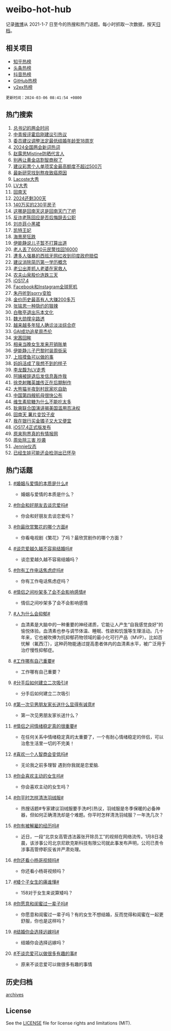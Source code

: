 # weibo-hot-hub

记录[微博](https://www.weibo.com)从 2021-1-7 日至今的热搜和热门话题。每小时抓取一次数据，按天[归档](archives)。

## 相关项目

- [知乎热榜](https://github.com/lonnyzhang423/zhihu-hot-hub)
- [头条热榜](https://github.com/lonnyzhang423/toutiao-hot-hub)
- [抖音热榜](https://github.com/lonnyzhang423/douyin-hot-hub)
- [GitHub热榜](https://github.com/lonnyzhang423/github-hot-hub)
- [v2ex热榜](https://github.com/lonnyzhang423/v2ex-hot-hub)


`更新时间：2024-03-06 08:41:54 +0800`

## 热门搜索

1. [总书记的两会时间](https://m.weibo.cn/search?containerid=100103type%3D1%26t%3D10%26q%3D%23%E6%80%BB%E4%B9%A6%E8%AE%B0%E7%9A%84%E4%B8%A4%E4%BC%9A%E6%97%B6%E9%97%B4%23&stream_entry_id=51&isnewpage=1&extparam=seat%3D1%26dgr%3D0%26stream_entry_id%3D51%26q%3D%2523%25E6%2580%25BB%25E4%25B9%25A6%25E8%25AE%25B0%25E7%259A%2584%25E4%25B8%25A4%25E4%25BC%259A%25E6%2597%25B6%25E9%2597%25B4%2523%26c_type%3D51%26filter_type%3Drealtimehot%26cate%3D10103%26pos%3D0%26display_time%3D1709685713%26pre_seqid%3D1709685713086029870104)
1. [中青报评霍启刚建议引热议](https://m.weibo.cn/search?containerid=100103type%3D1%26t%3D10%26q%3D%23%E4%B8%AD%E9%9D%92%E6%8A%A5%E8%AF%84%E9%9C%8D%E5%90%AF%E5%88%9A%E5%BB%BA%E8%AE%AE%E5%BC%95%E7%83%AD%E8%AE%AE%23&stream_entry_id=31&isnewpage=1&extparam=seat%3D1%26q%3D%2523%25E4%25B8%25AD%25E9%259D%2592%25E6%258A%25A5%25E8%25AF%2584%25E9%259C%258D%25E5%2590%25AF%25E5%2588%259A%25E5%25BB%25BA%25E8%25AE%25AE%25E5%25BC%2595%25E7%2583%25AD%25E8%25AE%25AE%2523%26dgr%3D0%26flag%3D1%26band_rank%3D1%26stream_entry_id%3D31%26realpos%3D1%26pos%3D0%26c_type%3D31%26lcate%3D5001%26cate%3D5001%26filter_type%3Drealtimehot%26display_time%3D1709685713%26pre_seqid%3D1709685713086029870104)
1. [委员建议调整法定最低结婚年龄至18周岁](https://m.weibo.cn/search?containerid=100103type%3D1%26t%3D10%26q%3D%23%E5%A7%94%E5%91%98%E5%BB%BA%E8%AE%AE%E8%B0%83%E6%95%B4%E6%B3%95%E5%AE%9A%E6%9C%80%E4%BD%8E%E7%BB%93%E5%A9%9A%E5%B9%B4%E9%BE%84%E8%87%B318%E5%91%A8%E5%B2%81%23&stream_entry_id=31&isnewpage=1&extparam=seat%3D1%26q%3D%2523%25E5%25A7%2594%25E5%2591%2598%25E5%25BB%25BA%25E8%25AE%25AE%25E8%25B0%2583%25E6%2595%25B4%25E6%25B3%2595%25E5%25AE%259A%25E6%259C%2580%25E4%25BD%258E%25E7%25BB%2593%25E5%25A9%259A%25E5%25B9%25B4%25E9%25BE%2584%25E8%2587%25B318%25E5%2591%25A8%25E5%25B2%2581%2523%26dgr%3D0%26flag%3D1%26band_rank%3D2%26stream_entry_id%3D31%26realpos%3D2%26pos%3D1%26c_type%3D31%26lcate%3D5001%26cate%3D5001%26filter_type%3Drealtimehot%26display_time%3D1709685713%26pre_seqid%3D1709685713086029870104)
1. [2024全国两会新词热词](https://m.weibo.cn/search?containerid=100103type%3D1%26t%3D10%26q%3D%232024%E5%85%A8%E5%9B%BD%E4%B8%A4%E4%BC%9A%E6%96%B0%E8%AF%8D%E7%83%AD%E8%AF%8D%23&stream_entry_id=31&isnewpage=1&extparam=seat%3D1%26q%3D%25232024%25E5%2585%25A8%25E5%259B%25BD%25E4%25B8%25A4%25E4%25BC%259A%25E6%2596%25B0%25E8%25AF%258D%25E7%2583%25AD%25E8%25AF%258D%2523%26dgr%3D0%26flag%3D0%26band_rank%3D3%26stream_entry_id%3D31%26realpos%3D3%26pos%3D2%26c_type%3D31%26lcate%3D5001%26cate%3D5001%26filter_type%3Drealtimehot%26display_time%3D1709685713%26pre_seqid%3D1709685713086029870104)
1. [赵露思Mistine防晒代言人](https://m.weibo.cn/search?containerid=100103type%3D1%26t%3D10%26q%3D%23%E8%B5%B5%E9%9C%B2%E6%80%9DMistine%E9%98%B2%E6%99%92%E4%BB%A3%E8%A8%80%E4%BA%BA%23&stream_entry_id=31&isnewpage=1&extparam=seat%3D1%26topic_ad%3D1%26q%3D%2523%25E8%25B5%25B5%25E9%259C%25B2%25E6%2580%259DMistine%25E9%2598%25B2%25E6%2599%2592%25E4%25BB%25A3%25E8%25A8%2580%25E4%25BA%25BA%2523%26dgr%3D0%26adid%3D226408%26band_rank%3D4%26stream_entry_id%3D31%26is_ad_pos%3D1%26pos%3D3%26c_type%3D31%26lcate%3D5001%26cate%3D5001%26filter_type%3Drealtimehot%26display_time%3D1709685713%26pre_seqid%3D1709685713086029870104)
1. [别再让黄金店割智商税了](https://m.weibo.cn/search?containerid=100103type%3D1%26t%3D10%26q%3D%23%E5%88%AB%E5%86%8D%E8%AE%A9%E9%BB%84%E9%87%91%E5%BA%97%E5%89%B2%E6%99%BA%E5%95%86%E7%A8%8E%E4%BA%86%23&stream_entry_id=31&isnewpage=1&extparam=seat%3D1%26q%3D%2523%25E5%2588%25AB%25E5%2586%258D%25E8%25AE%25A9%25E9%25BB%2584%25E9%2587%2591%25E5%25BA%2597%25E5%2589%25B2%25E6%2599%25BA%25E5%2595%2586%25E7%25A8%258E%25E4%25BA%2586%2523%26dgr%3D0%26flag%3D2%26band_rank%3D4%26stream_entry_id%3D31%26realpos%3D4%26pos%3D4%26c_type%3D31%26lcate%3D5001%26cate%3D5001%26filter_type%3Drealtimehot%26display_time%3D1709685713%26pre_seqid%3D1709685713086029870104)
1. [建议彩票个人单项奖金最高额度不超过500万](https://m.weibo.cn/search?containerid=100103type%3D1%26t%3D10%26q%3D%23%E5%BB%BA%E8%AE%AE%E5%BD%A9%E7%A5%A8%E4%B8%AA%E4%BA%BA%E5%8D%95%E9%A1%B9%E5%A5%96%E9%87%91%E6%9C%80%E9%AB%98%E9%A2%9D%E5%BA%A6%E4%B8%8D%E8%B6%85%E8%BF%87500%E4%B8%87%23&stream_entry_id=31&isnewpage=1&extparam=seat%3D1%26q%3D%2523%25E5%25BB%25BA%25E8%25AE%25AE%25E5%25BD%25A9%25E7%25A5%25A8%25E4%25B8%25AA%25E4%25BA%25BA%25E5%258D%2595%25E9%25A1%25B9%25E5%25A5%2596%25E9%2587%2591%25E6%259C%2580%25E9%25AB%2598%25E9%25A2%259D%25E5%25BA%25A6%25E4%25B8%258D%25E8%25B6%2585%25E8%25BF%2587500%25E4%25B8%2587%2523%26dgr%3D0%26flag%3D0%26band_rank%3D5%26stream_entry_id%3D31%26realpos%3D5%26pos%3D5%26c_type%3D31%26lcate%3D5001%26cate%3D5001%26filter_type%3Drealtimehot%26display_time%3D1709685713%26pre_seqid%3D1709685713086029870104)
1. [最新研究找到熬夜致癌原因](https://m.weibo.cn/search?containerid=100103type%3D1%26t%3D10%26q%3D%23%E6%9C%80%E6%96%B0%E7%A0%94%E7%A9%B6%E6%89%BE%E5%88%B0%E7%86%AC%E5%A4%9C%E8%87%B4%E7%99%8C%E5%8E%9F%E5%9B%A0%23&stream_entry_id=31&isnewpage=1&extparam=seat%3D1%26q%3D%2523%25E6%259C%2580%25E6%2596%25B0%25E7%25A0%2594%25E7%25A9%25B6%25E6%2589%25BE%25E5%2588%25B0%25E7%2586%25AC%25E5%25A4%259C%25E8%2587%25B4%25E7%2599%258C%25E5%258E%259F%25E5%259B%25A0%2523%26dgr%3D0%26flag%3D0%26band_rank%3D6%26stream_entry_id%3D31%26realpos%3D6%26pos%3D6%26c_type%3D31%26lcate%3D5001%26cate%3D5001%26filter_type%3Drealtimehot%26display_time%3D1709685713%26pre_seqid%3D1709685713086029870104)
1. [Lacoste大秀](https://m.weibo.cn/search?containerid=100103type%3D1%26t%3D10%26q%3D%23Lacoste%E5%A4%A7%E7%A7%80%23&stream_entry_id=31&isnewpage=1&extparam=seat%3D1%26q%3D%2523Lacoste%25E5%25A4%25A7%25E7%25A7%2580%2523%26dgr%3D0%26flag%3D1%26band_rank%3D7%26stream_entry_id%3D31%26realpos%3D7%26pos%3D7%26c_type%3D31%26lcate%3D5001%26cate%3D5001%26filter_type%3Drealtimehot%26display_time%3D1709685713%26pre_seqid%3D1709685713086029870104)
1. [LV大秀](https://m.weibo.cn/search?containerid=100103type%3D1%26t%3D10%26q%3DLV%E5%A4%A7%E7%A7%80&stream_entry_id=31&isnewpage=1&extparam=seat%3D1%26q%3DLV%25E5%25A4%25A7%25E7%25A7%2580%26dgr%3D0%26flag%3D1%26band_rank%3D8%26stream_entry_id%3D31%26realpos%3D8%26pos%3D8%26c_type%3D31%26lcate%3D5001%26cate%3D5001%26filter_type%3Drealtimehot%26display_time%3D1709685713%26pre_seqid%3D1709685713086029870104)
1. [回南天](https://m.weibo.cn/search?containerid=100103type%3D1%26t%3D10%26q%3D%E5%9B%9E%E5%8D%97%E5%A4%A9&stream_entry_id=31&isnewpage=1&extparam=seat%3D1%26q%3D%25E5%259B%259E%25E5%258D%2597%25E5%25A4%25A9%26dgr%3D0%26flag%3D1%26band_rank%3D9%26stream_entry_id%3D31%26realpos%3D9%26pos%3D9%26c_type%3D31%26lcate%3D5001%26cate%3D5001%26filter_type%3Drealtimehot%26display_time%3D1709685713%26pre_seqid%3D1709685713086029870104)
1. [2024还剩300天](https://m.weibo.cn/search?containerid=100103type%3D1%26t%3D10%26q%3D%232024%E8%BF%98%E5%89%A9300%E5%A4%A9%23&stream_entry_id=31&isnewpage=1&extparam=seat%3D1%26q%3D%25232024%25E8%25BF%2598%25E5%2589%25A9300%25E5%25A4%25A9%2523%26dgr%3D0%26flag%3D1%26band_rank%3D10%26stream_entry_id%3D31%26realpos%3D10%26pos%3D10%26c_type%3D31%26lcate%3D5001%26cate%3D5001%26filter_type%3Drealtimehot%26display_time%3D1709685713%26pre_seqid%3D1709685713086029870104)
1. [140万买的230平房子](https://m.weibo.cn/search?containerid=100103type%3D1%26t%3D10%26q%3D140%E4%B8%87%E4%B9%B0%E7%9A%84230%E5%B9%B3%E6%88%BF%E5%AD%90&stream_entry_id=31&isnewpage=1&extparam=seat%3D1%26q%3D140%25E4%25B8%2587%25E4%25B9%25B0%25E7%259A%2584230%25E5%25B9%25B3%25E6%2588%25BF%25E5%25AD%2590%26dgr%3D0%26flag%3D2%26band_rank%3D11%26stream_entry_id%3D31%26realpos%3D11%26pos%3D11%26c_type%3D31%26lcate%3D5001%26cate%3D5001%26filter_type%3Drealtimehot%26display_time%3D1709685713%26pre_seqid%3D1709685713086029870104)
1. [这哪是回南天这是回南天门了吧](https://m.weibo.cn/search?containerid=100103type%3D1%26t%3D10%26q%3D%E8%BF%99%E5%93%AA%E6%98%AF%E5%9B%9E%E5%8D%97%E5%A4%A9%E8%BF%99%E6%98%AF%E5%9B%9E%E5%8D%97%E5%A4%A9%E9%97%A8%E4%BA%86%E5%90%A7&stream_entry_id=31&isnewpage=1&extparam=seat%3D1%26q%3D%25E8%25BF%2599%25E5%2593%25AA%25E6%2598%25AF%25E5%259B%259E%25E5%258D%2597%25E5%25A4%25A9%25E8%25BF%2599%25E6%2598%25AF%25E5%259B%259E%25E5%258D%2597%25E5%25A4%25A9%25E9%2597%25A8%25E4%25BA%2586%25E5%2590%25A7%26dgr%3D0%26flag%3D2%26band_rank%3D12%26stream_entry_id%3D31%26realpos%3D12%26pos%3D12%26c_type%3D31%26lcate%3D5001%26cate%3D5001%26filter_type%3Drealtimehot%26display_time%3D1709685713%26pre_seqid%3D1709685713086029870104)
1. [反诈老陈回应是否后悔辞去公职](https://m.weibo.cn/search?containerid=100103type%3D1%26t%3D10%26q%3D%23%E5%8F%8D%E8%AF%88%E8%80%81%E9%99%88%E5%9B%9E%E5%BA%94%E6%98%AF%E5%90%A6%E5%90%8E%E6%82%94%E8%BE%9E%E5%8E%BB%E5%85%AC%E8%81%8C%23&stream_entry_id=31&isnewpage=1&extparam=seat%3D1%26q%3D%2523%25E5%258F%258D%25E8%25AF%2588%25E8%2580%2581%25E9%2599%2588%25E5%259B%259E%25E5%25BA%2594%25E6%2598%25AF%25E5%2590%25A6%25E5%2590%258E%25E6%2582%2594%25E8%25BE%259E%25E5%258E%25BB%25E5%2585%25AC%25E8%2581%258C%2523%26dgr%3D0%26flag%3D1%26band_rank%3D13%26stream_entry_id%3D31%26realpos%3D13%26pos%3D13%26c_type%3D31%26lcate%3D5001%26cate%3D5001%26filter_type%3Drealtimehot%26display_time%3D1709685713%26pre_seqid%3D1709685713086029870104)
1. [刘亦菲小黑裙](https://m.weibo.cn/search?containerid=100103type%3D1%26t%3D10%26q%3D%23%E5%88%98%E4%BA%A6%E8%8F%B2%E5%B0%8F%E9%BB%91%E8%A3%99%23&stream_entry_id=31&isnewpage=1&extparam=seat%3D1%26q%3D%2523%25E5%2588%2598%25E4%25BA%25A6%25E8%258F%25B2%25E5%25B0%258F%25E9%25BB%2591%25E8%25A3%2599%2523%26dgr%3D0%26flag%3D1%26band_rank%3D14%26stream_entry_id%3D31%26realpos%3D14%26pos%3D14%26c_type%3D31%26lcate%3D5001%26cate%3D5001%26filter_type%3Drealtimehot%26display_time%3D1709685713%26pre_seqid%3D1709685713086029870104)
1. [凯特王妃](https://m.weibo.cn/search?containerid=100103type%3D1%26t%3D10%26q%3D%E5%87%AF%E7%89%B9%E7%8E%8B%E5%A6%83&stream_entry_id=31&isnewpage=1&extparam=seat%3D1%26q%3D%25E5%2587%25AF%25E7%2589%25B9%25E7%258E%258B%25E5%25A6%2583%26dgr%3D0%26flag%3D2%26band_rank%3D15%26stream_entry_id%3D31%26realpos%3D15%26pos%3D15%26c_type%3D31%26lcate%3D5001%26cate%3D5001%26filter_type%3Drealtimehot%26display_time%3D1709685713%26pre_seqid%3D1709685713086029870104)
1. [海景房狂跌](https://m.weibo.cn/search?containerid=100103type%3D1%26t%3D10%26q%3D%23%E6%B5%B7%E6%99%AF%E6%88%BF%E7%8B%82%E8%B7%8C%23&stream_entry_id=31&isnewpage=1&extparam=seat%3D1%26q%3D%2523%25E6%25B5%25B7%25E6%2599%25AF%25E6%2588%25BF%25E7%258B%2582%25E8%25B7%258C%2523%26dgr%3D0%26flag%3D2%26band_rank%3D16%26stream_entry_id%3D31%26realpos%3D16%26pos%3D16%26c_type%3D31%26lcate%3D5001%26cate%3D5001%26filter_type%3Drealtimehot%26display_time%3D1709685713%26pre_seqid%3D1709685713086029870104)
1. [伊能静说儿子暂不打算出道](https://m.weibo.cn/search?containerid=100103type%3D1%26t%3D10%26q%3D%23%E4%BC%8A%E8%83%BD%E9%9D%99%E8%AF%B4%E5%84%BF%E5%AD%90%E6%9A%82%E4%B8%8D%E6%89%93%E7%AE%97%E5%87%BA%E9%81%93%23&stream_entry_id=31&isnewpage=1&extparam=seat%3D1%26q%3D%2523%25E4%25BC%258A%25E8%2583%25BD%25E9%259D%2599%25E8%25AF%25B4%25E5%2584%25BF%25E5%25AD%2590%25E6%259A%2582%25E4%25B8%258D%25E6%2589%2593%25E7%25AE%2597%25E5%2587%25BA%25E9%2581%2593%2523%26dgr%3D0%26flag%3D1%26band_rank%3D17%26stream_entry_id%3D31%26realpos%3D17%26pos%3D17%26c_type%3D31%26lcate%3D5001%26cate%3D5001%26filter_type%3Drealtimehot%26display_time%3D1709685713%26pre_seqid%3D1709685713086029870104)
1. [老人丢了6000元民警找回16000](https://m.weibo.cn/search?containerid=100103type%3D1%26t%3D10%26q%3D%23%E8%80%81%E4%BA%BA%E4%B8%A2%E4%BA%866000%E5%85%83%E6%B0%91%E8%AD%A6%E6%89%BE%E5%9B%9E16000%23&stream_entry_id=31&isnewpage=1&extparam=seat%3D1%26q%3D%2523%25E8%2580%2581%25E4%25BA%25BA%25E4%25B8%25A2%25E4%25BA%25866000%25E5%2585%2583%25E6%25B0%2591%25E8%25AD%25A6%25E6%2589%25BE%25E5%259B%259E16000%2523%26dgr%3D0%26flag%3D2%26band_rank%3D18%26stream_entry_id%3D31%26realpos%3D18%26pos%3D18%26c_type%3D31%26lcate%3D5001%26cate%3D5001%26filter_type%3Drealtimehot%26display_time%3D1709685713%26pre_seqid%3D1709685713086029870104)
1. [遭多人强暴的西班牙网红收到印度政府赔偿](https://m.weibo.cn/search?containerid=100103type%3D1%26t%3D10%26q%3D%23%E9%81%AD%E5%A4%9A%E4%BA%BA%E5%BC%BA%E6%9A%B4%E7%9A%84%E8%A5%BF%E7%8F%AD%E7%89%99%E7%BD%91%E7%BA%A2%E6%94%B6%E5%88%B0%E5%8D%B0%E5%BA%A6%E6%94%BF%E5%BA%9C%E8%B5%94%E5%81%BF%23&stream_entry_id=31&isnewpage=1&extparam=seat%3D1%26q%3D%2523%25E9%2581%25AD%25E5%25A4%259A%25E4%25BA%25BA%25E5%25BC%25BA%25E6%259A%25B4%25E7%259A%2584%25E8%25A5%25BF%25E7%258F%25AD%25E7%2589%2599%25E7%25BD%2591%25E7%25BA%25A2%25E6%2594%25B6%25E5%2588%25B0%25E5%258D%25B0%25E5%25BA%25A6%25E6%2594%25BF%25E5%25BA%259C%25E8%25B5%2594%25E5%2581%25BF%2523%26dgr%3D0%26flag%3D2%26band_rank%3D19%26stream_entry_id%3D31%26realpos%3D19%26pos%3D19%26c_type%3D31%26lcate%3D5001%26cate%3D5001%26filter_type%3Drealtimehot%26display_time%3D1709685713%26pre_seqid%3D1709685713086029870104)
1. [建议消除简历第一学历概念](https://m.weibo.cn/search?containerid=100103type%3D1%26t%3D10%26q%3D%23%E5%BB%BA%E8%AE%AE%E6%B6%88%E9%99%A4%E7%AE%80%E5%8E%86%E7%AC%AC%E4%B8%80%E5%AD%A6%E5%8E%86%E6%A6%82%E5%BF%B5%23&stream_entry_id=31&isnewpage=1&extparam=seat%3D1%26q%3D%2523%25E5%25BB%25BA%25E8%25AE%25AE%25E6%25B6%2588%25E9%2599%25A4%25E7%25AE%2580%25E5%258E%2586%25E7%25AC%25AC%25E4%25B8%2580%25E5%25AD%25A6%25E5%258E%2586%25E6%25A6%2582%25E5%25BF%25B5%2523%26dgr%3D0%26flag%3D0%26band_rank%3D20%26stream_entry_id%3D31%26realpos%3D20%26pos%3D20%26c_type%3D31%26lcate%3D5001%26cate%3D5001%26filter_type%3Drealtimehot%26display_time%3D1709685713%26pre_seqid%3D1709685713086029870104)
1. [老公出差抓人老婆在家救人](https://m.weibo.cn/search?containerid=100103type%3D1%26t%3D10%26q%3D%23%E8%80%81%E5%85%AC%E5%87%BA%E5%B7%AE%E6%8A%93%E4%BA%BA%E8%80%81%E5%A9%86%E5%9C%A8%E5%AE%B6%E6%95%91%E4%BA%BA%23&stream_entry_id=31&isnewpage=1&extparam=seat%3D1%26q%3D%2523%25E8%2580%2581%25E5%2585%25AC%25E5%2587%25BA%25E5%25B7%25AE%25E6%258A%2593%25E4%25BA%25BA%25E8%2580%2581%25E5%25A9%2586%25E5%259C%25A8%25E5%25AE%25B6%25E6%2595%2591%25E4%25BA%25BA%2523%26dgr%3D0%26flag%3D2%26band_rank%3D21%26stream_entry_id%3D31%26realpos%3D21%26pos%3D21%26c_type%3D31%26lcate%3D5001%26cate%3D5001%26filter_type%3Drealtimehot%26display_time%3D1709685713%26pre_seqid%3D1709685713086029870104)
1. [农夫山泉股价连跌三天](https://m.weibo.cn/search?containerid=100103type%3D1%26t%3D10%26q%3D%23%E5%86%9C%E5%A4%AB%E5%B1%B1%E6%B3%89%E8%82%A1%E4%BB%B7%E8%BF%9E%E8%B7%8C%E4%B8%89%E5%A4%A9%23&stream_entry_id=31&isnewpage=1&extparam=seat%3D1%26q%3D%2523%25E5%2586%259C%25E5%25A4%25AB%25E5%25B1%25B1%25E6%25B3%2589%25E8%2582%25A1%25E4%25BB%25B7%25E8%25BF%259E%25E8%25B7%258C%25E4%25B8%2589%25E5%25A4%25A9%2523%26dgr%3D0%26flag%3D1%26band_rank%3D22%26stream_entry_id%3D31%26realpos%3D22%26pos%3D22%26c_type%3D31%26lcate%3D5001%26cate%3D5001%26filter_type%3Drealtimehot%26display_time%3D1709685713%26pre_seqid%3D1709685713086029870104)
1. [iOS17.4](https://m.weibo.cn/search?containerid=100103type%3D1%26t%3D10%26q%3DiOS17.4&stream_entry_id=31&isnewpage=1&extparam=seat%3D1%26q%3DiOS17.4%26dgr%3D0%26flag%3D1%26band_rank%3D23%26stream_entry_id%3D31%26realpos%3D23%26pos%3D23%26c_type%3D31%26lcate%3D5001%26cate%3D5001%26filter_type%3Drealtimehot%26display_time%3D1709685713%26pre_seqid%3D1709685713086029870104)
1. [Facebook和Instagram全球死机](https://m.weibo.cn/search?containerid=100103type%3D1%26t%3D10%26q%3D%23Facebook%E5%92%8CInstagram%E5%85%A8%E7%90%83%E6%AD%BB%E6%9C%BA%23&stream_entry_id=31&isnewpage=1&extparam=seat%3D1%26q%3D%2523Facebook%25E5%2592%258CInstagram%25E5%2585%25A8%25E7%2590%2583%25E6%25AD%25BB%25E6%259C%25BA%2523%26dgr%3D0%26flag%3D1%26band_rank%3D24%26stream_entry_id%3D31%26realpos%3D24%26pos%3D24%26c_type%3D31%26lcate%3D5001%26cate%3D5001%26filter_type%3Drealtimehot%26display_time%3D1709685713%26pre_seqid%3D1709685713086029870104)
1. [朱丹听到sorry变脸](https://m.weibo.cn/search?containerid=100103type%3D1%26t%3D10%26q%3D%23%E6%9C%B1%E4%B8%B9%E5%90%AC%E5%88%B0sorry%E5%8F%98%E8%84%B8%23&stream_entry_id=31&isnewpage=1&extparam=seat%3D1%26q%3D%2523%25E6%259C%25B1%25E4%25B8%25B9%25E5%2590%25AC%25E5%2588%25B0sorry%25E5%258F%2598%25E8%2584%25B8%2523%26dgr%3D0%26flag%3D2%26band_rank%3D25%26stream_entry_id%3D31%26realpos%3D25%26pos%3D25%26c_type%3D31%26lcate%3D5001%26cate%3D5001%26filter_type%3Drealtimehot%26display_time%3D1709685713%26pre_seqid%3D1709685713086029870104)
1. [金价历史最高有人大赚200多万](https://m.weibo.cn/search?containerid=100103type%3D1%26t%3D10%26q%3D%23%E9%87%91%E4%BB%B7%E5%8E%86%E5%8F%B2%E6%9C%80%E9%AB%98%E6%9C%89%E4%BA%BA%E5%A4%A7%E8%B5%9A200%E5%A4%9A%E4%B8%87%23&stream_entry_id=31&isnewpage=1&extparam=seat%3D1%26q%3D%2523%25E9%2587%2591%25E4%25BB%25B7%25E5%258E%2586%25E5%258F%25B2%25E6%259C%2580%25E9%25AB%2598%25E6%259C%2589%25E4%25BA%25BA%25E5%25A4%25A7%25E8%25B5%259A200%25E5%25A4%259A%25E4%25B8%2587%2523%26dgr%3D0%26flag%3D1%26band_rank%3D26%26stream_entry_id%3D31%26realpos%3D26%26pos%3D26%26c_type%3D31%26lcate%3D5001%26cate%3D5001%26filter_type%3Drealtimehot%26display_time%3D1709685713%26pre_seqid%3D1709685713086029870104)
1. [张铭恩一种隐约的狠辣](https://m.weibo.cn/search?containerid=100103type%3D1%26t%3D10%26q%3D%23%E5%BC%A0%E9%93%AD%E6%81%A9%E4%B8%80%E7%A7%8D%E9%9A%90%E7%BA%A6%E7%9A%84%E7%8B%A0%E8%BE%A3%23&stream_entry_id=31&isnewpage=1&extparam=seat%3D1%26q%3D%2523%25E5%25BC%25A0%25E9%2593%25AD%25E6%2581%25A9%25E4%25B8%2580%25E7%25A7%258D%25E9%259A%2590%25E7%25BA%25A6%25E7%259A%2584%25E7%258B%25A0%25E8%25BE%25A3%2523%26dgr%3D0%26flag%3D0%26band_rank%3D27%26stream_entry_id%3D31%26realpos%3D27%26pos%3D27%26c_type%3D31%26lcate%3D5001%26cate%3D5001%26filter_type%3Drealtimehot%26display_time%3D1709685713%26pre_seqid%3D1709685713086029870104)
1. [白敬亭退出乐本文化](https://m.weibo.cn/search?containerid=100103type%3D1%26t%3D10%26q%3D%23%E7%99%BD%E6%95%AC%E4%BA%AD%E9%80%80%E5%87%BA%E4%B9%90%E6%9C%AC%E6%96%87%E5%8C%96%23&stream_entry_id=31&isnewpage=1&extparam=seat%3D1%26q%3D%2523%25E7%2599%25BD%25E6%2595%25AC%25E4%25BA%25AD%25E9%2580%2580%25E5%2587%25BA%25E4%25B9%2590%25E6%259C%25AC%25E6%2596%2587%25E5%258C%2596%2523%26dgr%3D0%26flag%3D0%26band_rank%3D28%26stream_entry_id%3D31%26realpos%3D28%26pos%3D28%26c_type%3D31%26lcate%3D5001%26cate%3D5001%26filter_type%3Drealtimehot%26display_time%3D1709685713%26pre_seqid%3D1709685713086029870104)
1. [魏大勋撑伞路透](https://m.weibo.cn/search?containerid=100103type%3D1%26t%3D10%26q%3D%E9%AD%8F%E5%A4%A7%E5%8B%8B%E6%92%91%E4%BC%9E%E8%B7%AF%E9%80%8F&stream_entry_id=31&isnewpage=1&extparam=seat%3D1%26q%3D%25E9%25AD%258F%25E5%25A4%25A7%25E5%258B%258B%25E6%2592%2591%25E4%25BC%259E%25E8%25B7%25AF%25E9%2580%258F%26dgr%3D0%26flag%3D1%26band_rank%3D29%26stream_entry_id%3D31%26realpos%3D29%26pos%3D29%26c_type%3D31%26lcate%3D5001%26cate%3D5001%26filter_type%3Drealtimehot%26display_time%3D1709685713%26pre_seqid%3D1709685713086029870104)
1. [越来越多年轻人确诊淡淡综合症](https://m.weibo.cn/search?containerid=100103type%3D1%26t%3D10%26q%3D%23%E8%B6%8A%E6%9D%A5%E8%B6%8A%E5%A4%9A%E5%B9%B4%E8%BD%BB%E4%BA%BA%E7%A1%AE%E8%AF%8A%E6%B7%A1%E6%B7%A1%E7%BB%BC%E5%90%88%E7%97%87%23&stream_entry_id=31&isnewpage=1&extparam=seat%3D1%26q%3D%2523%25E8%25B6%258A%25E6%259D%25A5%25E8%25B6%258A%25E5%25A4%259A%25E5%25B9%25B4%25E8%25BD%25BB%25E4%25BA%25BA%25E7%25A1%25AE%25E8%25AF%258A%25E6%25B7%25A1%25E6%25B7%25A1%25E7%25BB%25BC%25E5%2590%2588%25E7%2597%2587%2523%26dgr%3D0%26flag%3D0%26band_rank%3D30%26stream_entry_id%3D31%26realpos%3D30%26pos%3D30%26c_type%3D31%26lcate%3D5001%26cate%3D5001%26filter_type%3Drealtimehot%26display_time%3D1709685713%26pre_seqid%3D1709685713086029870104)
1. [GAI成功追星周杰伦](https://m.weibo.cn/search?containerid=100103type%3D1%26t%3D10%26q%3DGAI%E6%88%90%E5%8A%9F%E8%BF%BD%E6%98%9F%E5%91%A8%E6%9D%B0%E4%BC%A6&stream_entry_id=31&isnewpage=1&extparam=seat%3D1%26q%3DGAI%25E6%2588%2590%25E5%258A%259F%25E8%25BF%25BD%25E6%2598%259F%25E5%2591%25A8%25E6%259D%25B0%25E4%25BC%25A6%26dgr%3D0%26flag%3D1%26band_rank%3D31%26stream_entry_id%3D31%26realpos%3D31%26pos%3D31%26c_type%3D31%26lcate%3D5001%26cate%3D5001%26filter_type%3Drealtimehot%26display_time%3D1709685713%26pre_seqid%3D1709685713086029870104)
1. [宋茜回眸](https://m.weibo.cn/search?containerid=100103type%3D1%26t%3D10%26q%3D%E5%AE%8B%E8%8C%9C%E5%9B%9E%E7%9C%B8&stream_entry_id=31&isnewpage=1&extparam=seat%3D1%26q%3D%25E5%25AE%258B%25E8%258C%259C%25E5%259B%259E%25E7%259C%25B8%26dgr%3D0%26flag%3D1%26band_rank%3D32%26stream_entry_id%3D31%26realpos%3D32%26pos%3D32%26c_type%3D31%26lcate%3D5001%26cate%3D5001%26filter_type%3Drealtimehot%26display_time%3D1709685713%26pre_seqid%3D1709685713086029870104)
1. [相亲当晚女生发来开销账单](https://m.weibo.cn/search?containerid=100103type%3D1%26t%3D10%26q%3D%23%E7%9B%B8%E4%BA%B2%E5%BD%93%E6%99%9A%E5%A5%B3%E7%94%9F%E5%8F%91%E6%9D%A5%E5%BC%80%E9%94%80%E8%B4%A6%E5%8D%95%23&stream_entry_id=31&isnewpage=1&extparam=seat%3D1%26q%3D%2523%25E7%259B%25B8%25E4%25BA%25B2%25E5%25BD%2593%25E6%2599%259A%25E5%25A5%25B3%25E7%2594%259F%25E5%258F%2591%25E6%259D%25A5%25E5%25BC%2580%25E9%2594%2580%25E8%25B4%25A6%25E5%258D%2595%2523%26dgr%3D0%26flag%3D0%26band_rank%3D33%26stream_entry_id%3D31%26realpos%3D33%26pos%3D33%26c_type%3D31%26lcate%3D5001%26cate%3D5001%26filter_type%3Drealtimehot%26display_time%3D1709685713%26pre_seqid%3D1709685713086029870104)
1. [伊能静儿子巴黎时装周街采](https://m.weibo.cn/search?containerid=100103type%3D1%26t%3D10%26q%3D%23%E4%BC%8A%E8%83%BD%E9%9D%99%E5%84%BF%E5%AD%90%E5%B7%B4%E9%BB%8E%E6%97%B6%E8%A3%85%E5%91%A8%E8%A1%97%E9%87%87%23&stream_entry_id=31&isnewpage=1&extparam=seat%3D1%26q%3D%2523%25E4%25BC%258A%25E8%2583%25BD%25E9%259D%2599%25E5%2584%25BF%25E5%25AD%2590%25E5%25B7%25B4%25E9%25BB%258E%25E6%2597%25B6%25E8%25A3%2585%25E5%2591%25A8%25E8%25A1%2597%25E9%2587%2587%2523%26dgr%3D0%26flag%3D0%26band_rank%3D34%26stream_entry_id%3D31%26realpos%3D34%26pos%3D34%26c_type%3D31%26lcate%3D5001%26cate%3D5001%26filter_type%3Drealtimehot%26display_time%3D1709685713%26pre_seqid%3D1709685713086029870104)
1. [上班摸鱼可以做的事](https://m.weibo.cn/search?containerid=100103type%3D1%26t%3D10%26q%3D%23%E4%B8%8A%E7%8F%AD%E6%91%B8%E9%B1%BC%E5%8F%AF%E4%BB%A5%E5%81%9A%E7%9A%84%E4%BA%8B%23&stream_entry_id=31&isnewpage=1&extparam=seat%3D1%26q%3D%2523%25E4%25B8%258A%25E7%258F%25AD%25E6%2591%25B8%25E9%25B1%25BC%25E5%258F%25AF%25E4%25BB%25A5%25E5%2581%259A%25E7%259A%2584%25E4%25BA%258B%2523%26dgr%3D0%26flag%3D1%26band_rank%3D35%26stream_entry_id%3D31%26realpos%3D35%26pos%3D35%26c_type%3D31%26lcate%3D5001%26cate%3D5001%26filter_type%3Drealtimehot%26display_time%3D1709685713%26pre_seqid%3D1709685713086029870104)
1. [妈妈活成了我想不到的样子](https://m.weibo.cn/search?containerid=100103type%3D1%26t%3D10%26q%3D%E5%A6%88%E5%A6%88%E6%B4%BB%E6%88%90%E4%BA%86%E6%88%91%E6%83%B3%E4%B8%8D%E5%88%B0%E7%9A%84%E6%A0%B7%E5%AD%90&stream_entry_id=31&isnewpage=1&extparam=seat%3D1%26q%3D%25E5%25A6%2588%25E5%25A6%2588%25E6%25B4%25BB%25E6%2588%2590%25E4%25BA%2586%25E6%2588%2591%25E6%2583%25B3%25E4%25B8%258D%25E5%2588%25B0%25E7%259A%2584%25E6%25A0%25B7%25E5%25AD%2590%26dgr%3D0%26flag%3D1%26band_rank%3D36%26stream_entry_id%3D31%26realpos%3D36%26pos%3D36%26c_type%3D31%26lcate%3D5001%26cate%3D5001%26filter_type%3Drealtimehot%26display_time%3D1709685713%26pre_seqid%3D1709685713086029870104)
1. [李龙馥为LV走秀](https://m.weibo.cn/search?containerid=100103type%3D1%26t%3D10%26q%3D%23%E6%9D%8E%E9%BE%99%E9%A6%A5%E4%B8%BALV%E8%B5%B0%E7%A7%80%23&stream_entry_id=31&isnewpage=1&extparam=seat%3D1%26q%3D%2523%25E6%259D%258E%25E9%25BE%2599%25E9%25A6%25A5%25E4%25B8%25BALV%25E8%25B5%25B0%25E7%25A7%2580%2523%26dgr%3D0%26flag%3D1%26band_rank%3D37%26stream_entry_id%3D31%26realpos%3D37%26pos%3D37%26c_type%3D31%26lcate%3D5001%26cate%3D5001%26filter_type%3Drealtimehot%26display_time%3D1709685713%26pre_seqid%3D1709685713086029870104)
1. [阿姨被辞退后发信息轰炸我](https://m.weibo.cn/search?containerid=100103type%3D1%26t%3D10%26q%3D%23%E9%98%BF%E5%A7%A8%E8%A2%AB%E8%BE%9E%E9%80%80%E5%90%8E%E5%8F%91%E4%BF%A1%E6%81%AF%E8%BD%B0%E7%82%B8%E6%88%91%23&stream_entry_id=31&isnewpage=1&extparam=seat%3D1%26q%3D%2523%25E9%2598%25BF%25E5%25A7%25A8%25E8%25A2%25AB%25E8%25BE%259E%25E9%2580%2580%25E5%2590%258E%25E5%258F%2591%25E4%25BF%25A1%25E6%2581%25AF%25E8%25BD%25B0%25E7%2582%25B8%25E6%2588%2591%2523%26dgr%3D0%26flag%3D0%26band_rank%3D38%26stream_entry_id%3D31%26realpos%3D38%26pos%3D38%26c_type%3D31%26lcate%3D5001%26cate%3D5001%26filter_type%3Drealtimehot%26display_time%3D1709685713%26pre_seqid%3D1709685713086029870104)
1. [徐克射雕英雄传正在后期制作](https://m.weibo.cn/search?containerid=100103type%3D1%26t%3D10%26q%3D%23%E5%BE%90%E5%85%8B%E5%B0%84%E9%9B%95%E8%8B%B1%E9%9B%84%E4%BC%A0%E6%AD%A3%E5%9C%A8%E5%90%8E%E6%9C%9F%E5%88%B6%E4%BD%9C%23&stream_entry_id=31&isnewpage=1&extparam=seat%3D1%26q%3D%2523%25E5%25BE%2590%25E5%2585%258B%25E5%25B0%2584%25E9%259B%2595%25E8%258B%25B1%25E9%259B%2584%25E4%25BC%25A0%25E6%25AD%25A3%25E5%259C%25A8%25E5%2590%258E%25E6%259C%259F%25E5%2588%25B6%25E4%25BD%259C%2523%26dgr%3D0%26flag%3D0%26band_rank%3D39%26stream_entry_id%3D31%26realpos%3D39%26pos%3D39%26c_type%3D31%26lcate%3D5001%26cate%3D5001%26filter_type%3Drealtimehot%26display_time%3D1709685713%26pre_seqid%3D1709685713086029870104)
1. [大熊猫半夜到村民家吃自助](https://m.weibo.cn/search?containerid=100103type%3D1%26t%3D10%26q%3D%23%E5%A4%A7%E7%86%8A%E7%8C%AB%E5%8D%8A%E5%A4%9C%E5%88%B0%E6%9D%91%E6%B0%91%E5%AE%B6%E5%90%83%E8%87%AA%E5%8A%A9%23&stream_entry_id=31&isnewpage=1&extparam=seat%3D1%26q%3D%2523%25E5%25A4%25A7%25E7%2586%258A%25E7%258C%25AB%25E5%258D%258A%25E5%25A4%259C%25E5%2588%25B0%25E6%259D%2591%25E6%25B0%2591%25E5%25AE%25B6%25E5%2590%2583%25E8%2587%25AA%25E5%258A%25A9%2523%26dgr%3D0%26flag%3D1%26band_rank%3D40%26stream_entry_id%3D31%26realpos%3D40%26pos%3D40%26c_type%3D31%26lcate%3D5001%26cate%3D5001%26filter_type%3Drealtimehot%26display_time%3D1709685713%26pre_seqid%3D1709685713086029870104)
1. [中国第四艘航母很快公布](https://m.weibo.cn/search?containerid=100103type%3D1%26t%3D10%26q%3D%23%E4%B8%AD%E5%9B%BD%E7%AC%AC%E5%9B%9B%E8%89%98%E8%88%AA%E6%AF%8D%E5%BE%88%E5%BF%AB%E5%85%AC%E5%B8%83%23&stream_entry_id=31&isnewpage=1&extparam=seat%3D1%26q%3D%2523%25E4%25B8%25AD%25E5%259B%25BD%25E7%25AC%25AC%25E5%259B%259B%25E8%2589%2598%25E8%2588%25AA%25E6%25AF%258D%25E5%25BE%2588%25E5%25BF%25AB%25E5%2585%25AC%25E5%25B8%2583%2523%26dgr%3D0%26flag%3D32768%26band_rank%3D41%26stream_entry_id%3D31%26realpos%3D41%26pos%3D41%26c_type%3D31%26lcate%3D5001%26cate%3D5001%26filter_type%3Drealtimehot%26display_time%3D1709685713%26pre_seqid%3D1709685713086029870104)
1. [维生素软糖为什么不能吃太多](https://m.weibo.cn/search?containerid=100103type%3D1%26t%3D10%26q%3D%23%E7%BB%B4%E7%94%9F%E7%B4%A0%E8%BD%AF%E7%B3%96%E4%B8%BA%E4%BB%80%E4%B9%88%E4%B8%8D%E8%83%BD%E5%90%83%E5%A4%AA%E5%A4%9A%23&stream_entry_id=31&isnewpage=1&extparam=seat%3D1%26q%3D%2523%25E7%25BB%25B4%25E7%2594%259F%25E7%25B4%25A0%25E8%25BD%25AF%25E7%25B3%2596%25E4%25B8%25BA%25E4%25BB%2580%25E4%25B9%2588%25E4%25B8%258D%25E8%2583%25BD%25E5%2590%2583%25E5%25A4%25AA%25E5%25A4%259A%2523%26dgr%3D0%26flag%3D1%26band_rank%3D42%26stream_entry_id%3D31%26realpos%3D42%26pos%3D42%26c_type%3D31%26lcate%3D5001%26cate%3D5001%26filter_type%3Drealtimehot%26display_time%3D1709685713%26pre_seqid%3D1709685713086029870104)
1. [耿爽联合国演讲揭美国滥用否决权](https://m.weibo.cn/search?containerid=100103type%3D1%26t%3D10%26q%3D%23%E8%80%BF%E7%88%BD%E8%81%94%E5%90%88%E5%9B%BD%E6%BC%94%E8%AE%B2%E6%8F%AD%E7%BE%8E%E5%9B%BD%E6%BB%A5%E7%94%A8%E5%90%A6%E5%86%B3%E6%9D%83%23&stream_entry_id=31&isnewpage=1&extparam=seat%3D1%26q%3D%2523%25E8%2580%25BF%25E7%2588%25BD%25E8%2581%2594%25E5%2590%2588%25E5%259B%25BD%25E6%25BC%2594%25E8%25AE%25B2%25E6%258F%25AD%25E7%25BE%258E%25E5%259B%25BD%25E6%25BB%25A5%25E7%2594%25A8%25E5%2590%25A6%25E5%2586%25B3%25E6%259D%2583%2523%26dgr%3D0%26flag%3D1%26band_rank%3D43%26stream_entry_id%3D31%26realpos%3D43%26pos%3D43%26c_type%3D31%26lcate%3D5001%26cate%3D5001%26filter_type%3Drealtimehot%26display_time%3D1709685713%26pre_seqid%3D1709685713086029870104)
1. [回南天 薯片变饺子皮](https://m.weibo.cn/search?containerid=100103type%3D1%26t%3D10%26q%3D%E5%9B%9E%E5%8D%97%E5%A4%A9+%E8%96%AF%E7%89%87%E5%8F%98%E9%A5%BA%E5%AD%90%E7%9A%AE&stream_entry_id=31&isnewpage=1&extparam=seat%3D1%26q%3D%25E5%259B%259E%25E5%258D%2597%25E5%25A4%25A9%2520%25E8%2596%25AF%25E7%2589%2587%25E5%258F%2598%25E9%25A5%25BA%25E5%25AD%2590%25E7%259A%25AE%26dgr%3D0%26flag%3D1%26band_rank%3D44%26stream_entry_id%3D31%26realpos%3D44%26pos%3D44%26c_type%3D31%26lcate%3D5001%26cate%3D5001%26filter_type%3Drealtimehot%26display_time%3D1709685713%26pre_seqid%3D1709685713086029870104)
1. [我在银行买金镯子又大又便宜](https://m.weibo.cn/search?containerid=100103type%3D1%26t%3D10%26q%3D%23%E6%88%91%E5%9C%A8%E9%93%B6%E8%A1%8C%E4%B9%B0%E9%87%91%E9%95%AF%E5%AD%90%E5%8F%88%E5%A4%A7%E5%8F%88%E4%BE%BF%E5%AE%9C%23&stream_entry_id=31&isnewpage=1&extparam=seat%3D1%26q%3D%2523%25E6%2588%2591%25E5%259C%25A8%25E9%2593%25B6%25E8%25A1%258C%25E4%25B9%25B0%25E9%2587%2591%25E9%2595%25AF%25E5%25AD%2590%25E5%258F%2588%25E5%25A4%25A7%25E5%258F%2588%25E4%25BE%25BF%25E5%25AE%259C%2523%26dgr%3D0%26flag%3D0%26band_rank%3D45%26stream_entry_id%3D31%26realpos%3D45%26pos%3D45%26c_type%3D31%26lcate%3D5001%26cate%3D5001%26filter_type%3Drealtimehot%26display_time%3D1709685713%26pre_seqid%3D1709685713086029870104)
1. [iOS17.4正式版发布](https://m.weibo.cn/search?containerid=100103type%3D1%26t%3D10%26q%3D%23iOS17.4%E6%AD%A3%E5%BC%8F%E7%89%88%E5%8F%91%E5%B8%83%23&stream_entry_id=31&isnewpage=1&extparam=seat%3D1%26q%3D%2523iOS17.4%25E6%25AD%25A3%25E5%25BC%258F%25E7%2589%2588%25E5%258F%2591%25E5%25B8%2583%2523%26dgr%3D0%26flag%3D1%26band_rank%3D46%26stream_entry_id%3D31%26realpos%3D46%26pos%3D46%26c_type%3D31%26lcate%3D5001%26cate%3D5001%26filter_type%3Drealtimehot%26display_time%3D1709685713%26pre_seqid%3D1709685713086029870104)
1. [原来狗界真的有情报网](https://m.weibo.cn/search?containerid=100103type%3D1%26t%3D10%26q%3D%E5%8E%9F%E6%9D%A5%E7%8B%97%E7%95%8C%E7%9C%9F%E7%9A%84%E6%9C%89%E6%83%85%E6%8A%A5%E7%BD%91&stream_entry_id=31&isnewpage=1&extparam=seat%3D1%26q%3D%25E5%258E%259F%25E6%259D%25A5%25E7%258B%2597%25E7%2595%258C%25E7%259C%259F%25E7%259A%2584%25E6%259C%2589%25E6%2583%2585%25E6%258A%25A5%25E7%25BD%2591%26dgr%3D0%26flag%3D1%26band_rank%3D47%26stream_entry_id%3D31%26realpos%3D47%26pos%3D47%26c_type%3D31%26lcate%3D5001%26cate%3D5001%26filter_type%3Drealtimehot%26display_time%3D1709685713%26pre_seqid%3D1709685713086029870104)
1. [周处除三害 抄袭](https://m.weibo.cn/search?containerid=100103type%3D1%26t%3D10%26q%3D%E5%91%A8%E5%A4%84%E9%99%A4%E4%B8%89%E5%AE%B3+%E6%8A%84%E8%A2%AD&stream_entry_id=31&isnewpage=1&extparam=seat%3D1%26q%3D%25E5%2591%25A8%25E5%25A4%2584%25E9%2599%25A4%25E4%25B8%2589%25E5%25AE%25B3%2520%25E6%258A%2584%25E8%25A2%25AD%26dgr%3D0%26flag%3D0%26band_rank%3D48%26stream_entry_id%3D31%26realpos%3D48%26pos%3D48%26c_type%3D31%26lcate%3D5001%26cate%3D5001%26filter_type%3Drealtimehot%26display_time%3D1709685713%26pre_seqid%3D1709685713086029870104)
1. [Jennie仪态](https://m.weibo.cn/search?containerid=100103type%3D1%26t%3D10%26q%3D%23Jennie%E4%BB%AA%E6%80%81%23&stream_entry_id=31&isnewpage=1&extparam=seat%3D1%26q%3D%2523Jennie%25E4%25BB%25AA%25E6%2580%2581%2523%26dgr%3D0%26flag%3D0%26band_rank%3D49%26stream_entry_id%3D31%26realpos%3D49%26pos%3D49%26c_type%3D31%26lcate%3D5001%26cate%3D5001%26filter_type%3Drealtimehot%26display_time%3D1709685713%26pre_seqid%3D1709685713086029870104)
1. [已经生娃可能还会检测出已怀孕](https://m.weibo.cn/search?containerid=100103type%3D1%26t%3D10%26q%3D%E5%B7%B2%E7%BB%8F%E7%94%9F%E5%A8%83%E5%8F%AF%E8%83%BD%E8%BF%98%E4%BC%9A%E6%A3%80%E6%B5%8B%E5%87%BA%E5%B7%B2%E6%80%80%E5%AD%95&stream_entry_id=31&isnewpage=1&extparam=seat%3D1%26q%3D%25E5%25B7%25B2%25E7%25BB%258F%25E7%2594%259F%25E5%25A8%2583%25E5%258F%25AF%25E8%2583%25BD%25E8%25BF%2598%25E4%25BC%259A%25E6%25A3%2580%25E6%25B5%258B%25E5%2587%25BA%25E5%25B7%25B2%25E6%2580%2580%25E5%25AD%2595%26dgr%3D0%26flag%3D0%26band_rank%3D50%26stream_entry_id%3D31%26realpos%3D50%26pos%3D50%26c_type%3D31%26lcate%3D5001%26cate%3D5001%26filter_type%3Drealtimehot%26display_time%3D1709685713%26pre_seqid%3D1709685713086029870104)

## 热门话题

1. [#婚姻与爱情的本质是什么#](https://m.weibo.cn/search?containerid=231522type%3D1%26t%3D10%26q%3D%23%E5%A9%9A%E5%A7%BB%E4%B8%8E%E7%88%B1%E6%83%85%E7%9A%84%E6%9C%AC%E8%B4%A8%E6%98%AF%E4%BB%80%E4%B9%88%23&stream_entry_id=128&isnewpage=1&extparam=seat%3D1%26cate%3D5004%26unitid%3D1704881162756%26pos%3D1-0-0%26dgr%3D0%26lcate%3D5004%26c_type%3D128%26display_time%3D1709685714%26pre_seqid%3D170968571414701318784)
    - 婚姻与爱情的本质是什么？

1. [#你会和好朋友去谈恋爱吗#](https://m.weibo.cn/search?containerid=231522type%3D1%26t%3D10%26q%3D%23%E4%BD%A0%E4%BC%9A%E5%92%8C%E5%A5%BD%E6%9C%8B%E5%8F%8B%E5%8E%BB%E8%B0%88%E6%81%8B%E7%88%B1%E5%90%97%23&stream_entry_id=128&isnewpage=1&extparam=seat%3D1%26cate%3D5004%26unitid%3D1704849959446%26pos%3D1-0-1%26dgr%3D0%26lcate%3D5004%26c_type%3D128%26display_time%3D1709685714%26pre_seqid%3D170968571414701318784)
    - 你会和好朋友去谈恋爱吗？

1. [#你最欣赏繁花的哪个方面#](https://m.weibo.cn/search?containerid=231522type%3D1%26t%3D10%26q%3D%23%E4%BD%A0%E6%9C%80%E6%AC%A3%E8%B5%8F%E7%B9%81%E8%8A%B1%E7%9A%84%E5%93%AA%E4%B8%AA%E6%96%B9%E9%9D%A2%23&stream_entry_id=128&isnewpage=1&extparam=seat%3D1%26cate%3D5004%26unitid%3D1704872158127%26pos%3D1-0-2%26dgr%3D0%26lcate%3D5004%26c_type%3D128%26display_time%3D1709685714%26pre_seqid%3D170968571414701318784)
    - 你看电视剧《繁花》了吗？最欣赏剧作的哪个方面？

1. [#谈恋爱越久越不容易结婚吗#](https://m.weibo.cn/search?containerid=231522type%3D1%26t%3D10%26q%3D%23%E8%B0%88%E6%81%8B%E7%88%B1%E8%B6%8A%E4%B9%85%E8%B6%8A%E4%B8%8D%E5%AE%B9%E6%98%93%E7%BB%93%E5%A9%9A%E5%90%97%23&stream_entry_id=128&isnewpage=1&extparam=seat%3D1%26cate%3D5004%26unitid%3D1704871559387%26pos%3D1-0-3%26dgr%3D0%26lcate%3D5004%26c_type%3D128%26display_time%3D1709685714%26pre_seqid%3D170968571414701318784)
    - 谈恋爱越久越不容易结婚吗？

1. [#你有工作电话焦虑症吗#](https://m.weibo.cn/search?containerid=231522type%3D1%26t%3D10%26q%3D%23%E4%BD%A0%E6%9C%89%E5%B7%A5%E4%BD%9C%E7%94%B5%E8%AF%9D%E7%84%A6%E8%99%91%E7%97%87%E5%90%97%23&stream_entry_id=128&isnewpage=1&extparam=seat%3D1%26cate%3D5004%26unitid%3D1704877884678%26pos%3D1-0-4%26dgr%3D0%26lcate%3D5004%26c_type%3D128%26display_time%3D1709685714%26pre_seqid%3D170968571414701318784)
    - 你有工作电话焦虑症吗？

1. [#情侣之间吵架多了会不会影响感情#](https://m.weibo.cn/search?containerid=231522type%3D1%26t%3D10%26q%3D%23%E6%83%85%E4%BE%A3%E4%B9%8B%E9%97%B4%E5%90%B5%E6%9E%B6%E5%A4%9A%E4%BA%86%E4%BC%9A%E4%B8%8D%E4%BC%9A%E5%BD%B1%E5%93%8D%E6%84%9F%E6%83%85%23&stream_entry_id=128&isnewpage=1&extparam=seat%3D1%26cate%3D5004%26unitid%3D1704792093809%26pos%3D1-0-5%26dgr%3D0%26lcate%3D5004%26c_type%3D128%26display_time%3D1709685714%26pre_seqid%3D170968571414701318784)
    - 情侣之间吵架多了会不会影响感情

1. [#人为什么会抑郁#](https://m.weibo.cn/search?containerid=231522type%3D1%26t%3D10%26q%3D%23%E4%BA%BA%E4%B8%BA%E4%BB%80%E4%B9%88%E4%BC%9A%E6%8A%91%E9%83%81%23&stream_entry_id=128&isnewpage=1&extparam=seat%3D1%26cate%3D5004%26unitid%3D1704881163792%26pos%3D1-0-6%26dgr%3D0%26lcate%3D5004%26c_type%3D128%26display_time%3D1709685714%26pre_seqid%3D170968571414701318784)
    - 血清素是大脑中的一种重要的神经递质，它能让人产生“自我感觉良好”的愉悦体验。血清素也参与调节体温、睡眠、性欲和饥饿等生理活动。几十年来，它也被吹捧为抗抑郁药物领域的最小化可行产品（MVP）。比如百忧解（氟西汀），这种药物能通过提高患者体内的血清素水平，被广泛用于治疗慢性抑郁症。

1. [#工作哪有自己重要#](https://m.weibo.cn/search?containerid=231522type%3D1%26t%3D10%26q%3D%23%E5%B7%A5%E4%BD%9C%E5%93%AA%E6%9C%89%E8%87%AA%E5%B7%B1%E9%87%8D%E8%A6%81%23&stream_entry_id=128&isnewpage=1&extparam=seat%3D1%26cate%3D5004%26unitid%3D1704949537973%26pos%3D1-0-7%26dgr%3D0%26lcate%3D5004%26c_type%3D128%26display_time%3D1709685714%26pre_seqid%3D170968571414701318784)
    - 工作哪有自己重要？

1. [#分手后如何建立二次吸引#](https://m.weibo.cn/search?containerid=231522type%3D1%26t%3D10%26q%3D%23%E5%88%86%E6%89%8B%E5%90%8E%E5%A6%82%E4%BD%95%E5%BB%BA%E7%AB%8B%E4%BA%8C%E6%AC%A1%E5%90%B8%E5%BC%95%23&stream_entry_id=128&isnewpage=1&extparam=seat%3D1%26cate%3D5004%26unitid%3D1704870666886%26pos%3D1-0-8%26dgr%3D0%26lcate%3D5004%26c_type%3D128%26display_time%3D1709685714%26pre_seqid%3D170968571414701318784)
    - 分手后如何建立二次吸引

1. [#第一次见男朋友家长送什么显得有诚意#](https://m.weibo.cn/search?containerid=231522type%3D1%26t%3D10%26q%3D%23%E7%AC%AC%E4%B8%80%E6%AC%A1%E8%A7%81%E7%94%B7%E6%9C%8B%E5%8F%8B%E5%AE%B6%E9%95%BF%E9%80%81%E4%BB%80%E4%B9%88%E6%98%BE%E5%BE%97%E6%9C%89%E8%AF%9A%E6%84%8F%23&stream_entry_id=128&isnewpage=1&extparam=seat%3D1%26cate%3D5004%26unitid%3D1704946836507%26pos%3D1-0-9%26dgr%3D0%26lcate%3D5004%26c_type%3D128%26display_time%3D1709685714%26pre_seqid%3D170968571414701318784)
    - 第一次见男朋友家长送什么？

1. [#情侣之间情绪稳定真的很重要#](https://m.weibo.cn/search?containerid=231522type%3D1%26t%3D10%26q%3D%23%E6%83%85%E4%BE%A3%E4%B9%8B%E9%97%B4%E6%83%85%E7%BB%AA%E7%A8%B3%E5%AE%9A%E7%9C%9F%E7%9A%84%E5%BE%88%E9%87%8D%E8%A6%81%23&stream_entry_id=128&isnewpage=1&extparam=seat%3D1%26cate%3D5004%26unitid%3D1704779493657%26pos%3D1-0-10%26dgr%3D0%26lcate%3D5004%26c_type%3D128%26display_time%3D1709685714%26pre_seqid%3D170968571414701318784)
    - 在任何关系中情绪稳定真的太重要了，一个有耐心情绪稳定的伴侣，可以治愈生活里一切的不完美！

1. [#喜欢一个人智商会变低吗#](https://m.weibo.cn/search?containerid=231522type%3D1%26t%3D10%26q%3D%23%E5%96%9C%E6%AC%A2%E4%B8%80%E4%B8%AA%E4%BA%BA%E6%99%BA%E5%95%86%E4%BC%9A%E5%8F%98%E4%BD%8E%E5%90%97%23&stream_entry_id=128&isnewpage=1&extparam=seat%3D1%26cate%3D5004%26unitid%3D1704783068038%26pos%3D1-0-11%26dgr%3D0%26lcate%3D5004%26c_type%3D128%26display_time%3D1709685714%26pre_seqid%3D170968571414701318784)
    - 无论我之前多理智  遇到你我就是恋爱脑.

1. [#你会喜欢主动的女生吗#](https://m.weibo.cn/search?containerid=231522type%3D1%26t%3D10%26q%3D%23%E4%BD%A0%E4%BC%9A%E5%96%9C%E6%AC%A2%E4%B8%BB%E5%8A%A8%E7%9A%84%E5%A5%B3%E7%94%9F%E5%90%97%23&stream_entry_id=128&isnewpage=1&extparam=seat%3D1%26cate%3D5004%26unitid%3D1704786077236%26pos%3D1-0-12%26dgr%3D0%26lcate%3D5004%26c_type%3D128%26display_time%3D1709685714%26pre_seqid%3D170968571414701318784)
    - 你会喜欢主动的女生吗？

1. [#你平时怎样清洗羽绒服#](https://m.weibo.cn/search?containerid=231522type%3D1%26t%3D10%26q%3D%23%E4%BD%A0%E5%B9%B3%E6%97%B6%E6%80%8E%E6%A0%B7%E6%B8%85%E6%B4%97%E7%BE%BD%E7%BB%92%E6%9C%8D%23&stream_entry_id=128&isnewpage=1&extparam=seat%3D1%26cate%3D5004%26unitid%3D1704789081364%26pos%3D1-0-13%26dgr%3D0%26lcate%3D5004%26c_type%3D128%26display_time%3D1709685714%26pre_seqid%3D170968571414701318784)
    - 热搜话题#专家建议羽绒服要手洗#引热议，羽绒服是冬季保暖的必备神器，但如何正确清洗却是个难题。你平时怎样清洗羽绒服？一年洗几次？

1. [#你有被解雇的经历吗#](https://m.weibo.cn/search?containerid=231522type%3D1%26t%3D10%26q%3D%23%E4%BD%A0%E6%9C%89%E8%A2%AB%E8%A7%A3%E9%9B%87%E7%9A%84%E7%BB%8F%E5%8E%86%E5%90%97%23&stream_entry_id=128&isnewpage=1&extparam=seat%3D1%26cate%3D5004%26unitid%3D1704794482090%26pos%3D1-0-14%26dgr%3D0%26lcate%3D5004%26c_type%3D128%26display_time%3D1709685714%26pre_seqid%3D170968571414701318784)
    - 近日，一段“北京女高管违法嚣张开除员工”的视频在网络流传。1月8日凌晨，该涉事公司北京尼欧克斯科技有限公司就此事发布声明，公司已责令涉事高管停职反省并严肃处理。

1. [#你还看小杨哥视频吗#](https://m.weibo.cn/search?containerid=231522type%3D1%26t%3D10%26q%3D%23%E4%BD%A0%E8%BF%98%E7%9C%8B%E5%B0%8F%E6%9D%A8%E5%93%A5%E8%A7%86%E9%A2%91%E5%90%97%23&stream_entry_id=128&isnewpage=1&extparam=seat%3D1%26cate%3D5004%26unitid%3D1704797193944%26pos%3D1-0-15%26dgr%3D0%26lcate%3D5004%26c_type%3D128%26display_time%3D1709685714%26pre_seqid%3D170968571414701318784)
    - 你还看小杨哥视频吗？

1. [#矮个子女生的痛谁懂#](https://m.weibo.cn/search?containerid=231522type%3D1%26t%3D10%26q%3D%23%E7%9F%AE%E4%B8%AA%E5%AD%90%E5%A5%B3%E7%94%9F%E7%9A%84%E7%97%9B%E8%B0%81%E6%87%82%23&stream_entry_id=128&isnewpage=1&extparam=seat%3D1%26cate%3D5004%26unitid%3D1704804675994%26pos%3D1-0-16%26dgr%3D0%26lcate%3D5004%26c_type%3D128%26display_time%3D1709685714%26pre_seqid%3D170968571414701318784)
    - 158对于女生来说算矮吗？

1. [#你愿意和闺蜜过一辈子吗#](https://m.weibo.cn/search?containerid=231522type%3D1%26t%3D10%26q%3D%23%E4%BD%A0%E6%84%BF%E6%84%8F%E5%92%8C%E9%97%BA%E8%9C%9C%E8%BF%87%E4%B8%80%E8%BE%88%E5%AD%90%E5%90%97%23&stream_entry_id=128&isnewpage=1&extparam=seat%3D1%26cate%3D5004%26unitid%3D1704875757520%26pos%3D1-0-17%26dgr%3D0%26lcate%3D5004%26c_type%3D128%26display_time%3D1709685714%26pre_seqid%3D170968571414701318784)
    - 你愿意和闺蜜过一辈子吗？有的女生不想结婚，反而觉得和闺蜜在一起更舒服，你也是这样吗？

1. [#结婚你会选择远嫁吗#](https://m.weibo.cn/search?containerid=231522type%3D1%26t%3D10%26q%3D%23%E7%BB%93%E5%A9%9A%E4%BD%A0%E4%BC%9A%E9%80%89%E6%8B%A9%E8%BF%9C%E5%AB%81%E5%90%97%23&stream_entry_id=128&isnewpage=1&extparam=seat%3D1%26cate%3D5004%26unitid%3D1704870361894%26pos%3D1-0-18%26dgr%3D0%26lcate%3D5004%26c_type%3D128%26display_time%3D1709685714%26pre_seqid%3D170968571414701318784)
    - 结婚你会选择远嫁吗？

1. [#不谈恋爱可以做很多有趣的事#](https://m.weibo.cn/search?containerid=231522type%3D1%26t%3D10%26q%3D%23%E4%B8%8D%E8%B0%88%E6%81%8B%E7%88%B1%E5%8F%AF%E4%BB%A5%E5%81%9A%E5%BE%88%E5%A4%9A%E6%9C%89%E8%B6%A3%E7%9A%84%E4%BA%8B%23&stream_entry_id=128&isnewpage=1&extparam=seat%3D1%26cate%3D5004%26unitid%3D1704865280259%26pos%3D1-0-19%26dgr%3D0%26lcate%3D5004%26c_type%3D128%26display_time%3D1709685714%26pre_seqid%3D170968571414701318784)
    - 原来不谈恋爱可以做很多有趣的事情


## 历史归档

[archives](archives)

## License

See the [LICENSE](LICENSE) file for license rights and limitations (MIT).
